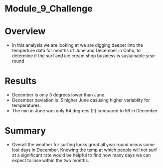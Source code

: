 # Module_9_Challenge
# Overview
- In this analysis we are looking at we are digging deeper into the temperture data for months of June and December in Oahu, to determine if the surf and ice cream shop business is sustainable year-round
# Results
- December is only 3 degrees lower than June
- December deviation is .5 higher June casusing higher variablity for temperatures.
- The min in June was only 64 degrees (!!) compared to 56 in December 
# Summary
- Overall the weather for surfing looks great all year round minus some lost days in December. Knowing the temp at which people will not surf at a significant rate would be helpful to find how many days we can expect to lose within the two months. 
